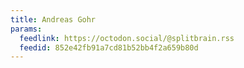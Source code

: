 ```yaml
---
title: Andreas Gohr
params:
  feedlink: https://octodon.social/@splitbrain.rss
  feedid: 852e42fb91a7cd81b52bb4f2a659b80d
---
```

